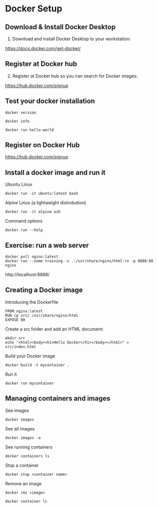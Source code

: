 Docker Setup
============

Download & Install Docker Desktop
---------------------------------

1. Download and install Docker Desktop to your workstation:

https://docs.docker.com/get-docker/


Register at Docker hub
-----------------------

2. Register at Docker hub so you can search for Docker images:

https://hub.docker.com/signup


Test your docker installation
-----------------------------

	docker version

	docker info
	
    docker run hello-world


Register on Docker Hub
-------------------------

https://hub.docker.com/signup


Install a docker image and run it
---------------------------------

Ubuntu Linux

	docker run -it ubuntu:latest bash

Alpine Linux (a lightweight distrobution)

	docker run -it alpine ash

Command options

	docker run --help


Exercise: run a web server 
--------------------------

	docker pull nginx:latest
	docker run --name training -v .:/usr/share/nginx/html:ro -p 8888:80 nginx

http://localhost:8888/


Creating a Docker image
-----------------------

Introducing the Dockerfile

	FROM nginx:latest
	RUN cp src/ /usr/share/nginx/html
	EXPOSE 80

Create a src folder and add an HTML document:
	
	mkdir src
	echo "<html><body><h1>Hello Docker</h1></body></html>" > src/index.html
	
Build your Docker image

	docker build -t mycontainer .

Run it 

	docker run mycontainer 

Managing containers and images
------------------------------

See images

	docker images

See all images

	docker images -a

See running containers

	docker containers ls

Stop a container

	docker stop <container name>

Remove an image

	docker rmi <image>

	docker container ls



